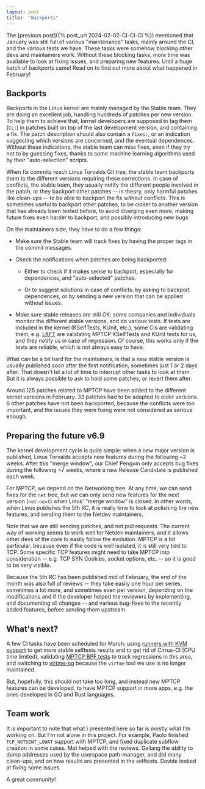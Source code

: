 ```yaml
---
layout: post
title:  "Backports"
---
```


The [previous post]({% post_url 2024-02-02-CI-CI-CI %}) mentioned that January
was still full of various "maintenance" tasks, mainly around the CI, and the
various tests we have. These tasks were somehow blocking other devs and
maintainers work. Without these blocking tasks, more time was available to look
at fixing issues, and preparing new features. Until a huge batch of backports
came! Read on to find out more about what happened in February!

<!--more-->

## Backports

Backports in the Linux kernel are mainly managed by the Stable team. They are
doing an excellent job, handling hundreds of patches per new version. To help
them to achieve that, kernel developers are supposed to tag them (`Cc:`) in
patches built on top of the last development version, and containing a fix. The
patch description should also contain a `Fixes:`, or an indication suggesting
which versions are concerned, and the eventual dependences. Without these
indications, the stable team can miss fixes, even if they try not to by guessing
fixes, thanks to some machine learning algorithms used by their "auto-selection"
scripts.

When fix commits reach Linus Torvalds Git tree, the stable team backports them
to the different versions requiring these corrections. In case of conflicts, the
stable team, they usually notify the different people involved in the patch, or
they backport other patches -- in theory, only harmful patches like clean-ups --
to be able to backport the fix without conflicts. This is sometimes useful to
backport other patches, to be closer to another version that has already been
tested before, to avoid diverging even more, making future fixes even harder to
backport, and possibly introducing new bugs.

On the maintainers side, they have to do a few things:

- Make sure the Stable team will track fixes by having the proper tags in the
  commit messages.

- Check the notifications when patches are being backported:

  - Either to check if it makes sense to backport, especially for dependences,
    and "auto-selected" patches.

  - Or to suggest solutions in case of conflicts: by asking to backport
    dependences, or by sending a new version that can be applied without issues.

- Make sure stable releases are still OK: some companies and individuals monitor
  the different stable versions, and do various tests. If tests are included in
  the kernel (KSelfTests, KUnit, etc.), some CIs are validating them, e.g.
  [LKFT](https://lkft.linaro.org/) are validating MPTCP KSelfTests and KUnit
  tests for us, and they notify us in case of regression. Of course, this works
  only if the tests are reliable, which is not always easy to have.

What can be a bit hard for the maintainers, is that a new stable version is
usually published soon after the first notification, sometimes just 1 or 2 days
after. That doesn't let a lot of time to interrupt other tasks to look at them.
But it is always possible to ask to hold some patches, or revert them after.

Around 125 patches related to MPTCP have been added to the different kernel
versions in February. 33 patches had to be adapted to older versions. 6 other
patches have not been backported, because the conflicts were too important, and
the issues they were fixing were not considered as serious enough.


## Preparing the future v6.9

The kernel development cycle is quite simple: when a new major version is
published, Linus Torvalds accepts new features during the following ~2 weeks.
After this "merge window", our Chief Penguin only accepts bug fixes during the
following ~7 weeks, where a new Release Candidate is published each week.

For MPTCP, we depend on the Networking tree. At any time, we can send fixes for
the `net` tree, but we can only send new features for the next version
(`net-next`) when Linus' "merge window" is closed. In other words, when Linus
publishes the 5th RC, it is really time to look at polishing the new features,
and sending them to the Netdev maintainers.

Note that we are still sending patches, and not pull requests. The current way
of working seems to work well for Netdev maintainers, and it allows other devs
of the core to easily follow the evolution. MPTCP is a bit particular, because
even if the code is well isolated, it is still very tied to TCP. Some specific
TCP features might need to take MPTCP into consideration -- e.g. TCP SYN
Cookies, socket options, etc. -- so it is good to be very visible.

Because the 5th RC has been published mid of February, the end of the month was
also full of reviews -- they take easily one hour per series, sometimes a lot
more, and sometimes even per version, depending on the modifications and if the
developer helped the reviewers by implementing, and documenting all changes --
and various bug-fixes to the recently added features, before sending them
upstream.


## What's next?

A few CI tasks have been scheduled for March: using
[runners with KVM support](https://github.com/multipath-tcp/mptcp_net-next/issues/474)
to get more stable selftests results and to get rid of Cirrus-CI (CPU time
limited), validating [MPTCP BPF tests](https://github.com/multipath-tcp/mptcp_net-next/issues/406)
to track regressions in this area, and switching to
[virtme-ng](https://github.com/multipath-tcp/mptcp_net-next/issues/472) because
the `virtme` tool we use is no longer maintained.

But, hopefully, this should not take too long, and instead new MPTCP features
can be developed, to have MPTCP support in more apps, e.g. the ones developed in
GO and Rust languages.


## Team work

It is important to note that what I presented here so far is mostly what I'm
working on. But I'm not alone in this project. For example, Paolo finished
`TCP_NOTSENT_LOWAT` support with MPTCP, and fixed duplicate subflow creation in
some cases. Mat helped with the reviews. Geliang the ability to dump addresses
used by the userspace path-manager, and did many clean-ups, and on how results
are presented in the selftests. Davide looked at fixing some issues.

A great community!
